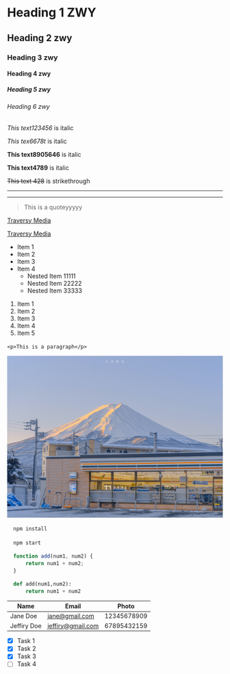 <!-- Headings -->
# Heading 1 ZWY
## Heading 2 zwy
### Heading 3 zwy
#### Heading 4 zwy
##### Heading 5 zwy
###### Heading 6 zwy

<!-- Italics -->
*This text123456* is italic

_This tex6678t_ is italic

<!-- Strong -->
**This text8905646** is italic

__This text4789__ is italic

<!-- Strikethrough -->
~~This text 428~~ is strikethrough

<!-- Horizontal Rule -->

---
___

<!-- Blockquote -->
>This is a quoteyyyyy

<!-- Links -->
[Traversy  Media](http://www.traversymedia.com)

[Traversy  Media](http://www.traversymedia.com
"Traversy Media")

<!-- UL -->
* Item 1
* Item 2
* Item 3
* Item 4
  * Nested Item 11111
  * Nested Item 22222
  * Nested Item 33333

<!-- OL -->
1. Item 1
1. Item 2
1. Item 3
1. Item 4
1. Item 5

<!-- Inline Code Block -->
`<p>This is a paragraph</p>`

<!-- Images -->
![PHOTO](123.JPG)

<!-- Github Markdown -->

<!-- CodeBlocks -->
```bash
  npm install

  npm start
```

```javascript
  function add(num1, num2) {
      return num1 + num2;
  }
```

```python
  def add(num1,num2):
      return num1 + num2
```

<!-- Tables -->
| Name        | Email            | Photo         |
| ---------   | -----------------|---------------|
| Jane Doe    | jane@gmail.com   |  12345678909  |
| Jeffiry Doe | jeffiry@gmail.com|  67895432159  |

<!-- Task Lists -->

* [x] Task 1
* [x] Task 2
* [x] Task 3
* [ ] Task 4
